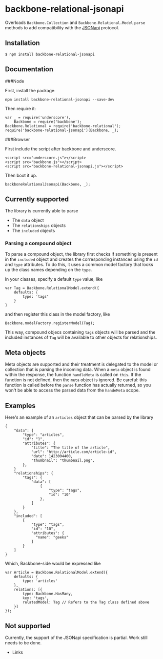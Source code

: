 # backbone-relational-jsonapi

Overloads `Backbone.Collection` and `Backbone.Relational.Model` `parse` methods to add compatibility with the [JSONapi](http://jsonapi.org/) protocol.

## Installation

    $ npm install backbone-relational-jsonapi

## Documentation

###Node

First, install the package:

    npm install backbone-relational-jsonapi --save-dev

Then require it:

    var _ = require('underscore'),
        Backbone = require('backbone');
    Backbone.Relational = require('backbone-relational');
    require('backbone-relational-jsonapi')(Backbone, _);

###Browser

First include the script after backbone and underscore.

    <script src="underscore.js"></script>
    <script src="backbone.js"></script>
    <script src="backbone-relational-jsonapi.js"></script>

Then boot it up.

    backboneRelationalJsonapi(Backbone, _);

## Currently supported

The library is currently able to parse

* The `data` object
* The `relationships` objects
* The `included` objects

### Parsing a compound object

To parse a compound object, the library first checks if something is present in the `included` object and creates the corresponding instances using the `id` and `type` attributes. To do this, it uses a common model factory that looks up the class names depending on the `type`.

In your classes, specify a default `type` value, like

    var Tag = Backbone.RelationalModel.extend({
        defaults: {
            type: 'tags'
        }
    }

and then register this class in the model factory, like

    Backbone.modelFactory.registerModel(Tag);

This way, compound objecs containing `tags` objects will be parsed and the included instances of `Tag` will be available to other objects for relationships.

## Meta objects

Meta objects are supported and their treatment is delegated to the model or collection that is parsing the incoming data. When a `meta` object is found within the response, the function `handleMeta` is called on `this`. If the function is not defined, then the `meta` object is ignored.
Be careful: this function is called before the `parse` function has actually returned, so you won't be able to access the parsed data from the `handeMeta` scope.

## Examples

Here's an example of an `articles` object that can be parsed by the library

    {
        "data": {
            "type": "articles",
            "id": "1",
            "attributes": {
                "title": "The title of the article",
                "url": "http://article.com/article-id",
                "date": 1423094400,
                "thumbnail": "thumbnail.png",
            },
        }
        "relationships": {
            "tags": {
                "data": [
                    {
                        "type": "tags",
                        "id": "10"
                    },
                ]
            }
        },
        "included": [
            {
                "type": "tags",
                "id": "10",
                "attributes": {
                  "name": "geeks"
                }
            }
        ]
    }

Which, Backbone-side would be expressed like

    var Article = Backbone.RelationalModel.extend({
        defaults: {
            type: 'articles'
        },
        relations: [{
            type: Backbone.HasMany,
            key: 'tags',
            relatedModel: Tag // Refers to the Tag class defined above
        }]
    });

## Not supported

Currently, the support of the JSONapi specification is partial. Work still needs to be done.

* Links
